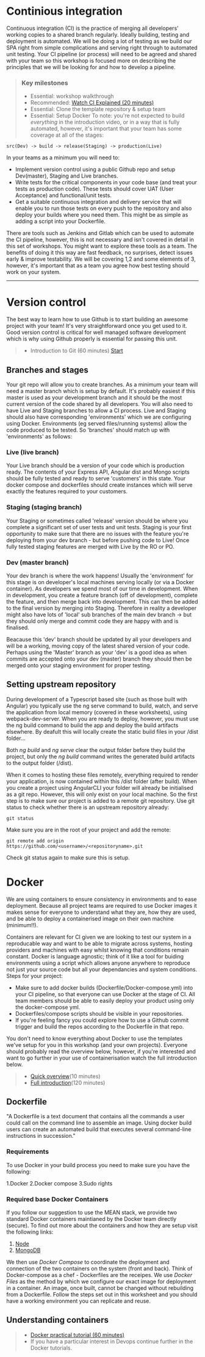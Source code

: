 # Continious integration

Continuous integration (CI) is the practice of merging all developers' working copies to a shared branch regularly. Ideally building, testing and deployment is automated. We will be doing a lot of testing as we build our SPA right from simple complications and serving right through to automated unit testing. Your CI pipeline (or process) will need to be agreed and shared with your team so this workshop is focused more on describing the principles that we will be looking for and how to develop a pipeline.

> ### Key milestones
> - Essential: workshop walkthrough
> - Recommended: [Watch CI Explained (20 minutes)](https://www.youtube.com/watch?v=XusC2o-Y_fU)
> - Essential: Clone the template repository & setup team
> - Essential: Setup Docker
To note: you're not expected to build *everything* in the introduction video, or in a way that is fully automated, however, it's important that your team has some coverage at all of the stages:
```
src(Dev) -> build -> release(Staging) -> production(Live)
```
In your teams as a minimum you will need to:

- Implement version control using a public Github repo and setup Dev(master), Staging and Live branches.
- Write tests for the critical components in your code base (and treat your tests as production code). These tests should cover UAT (User Acceptance) and functional/unit tests. 
- Get a suitable continuous integration and delivery service that will enable you to run those tests on every push to the repository and also deploy your builds where you need them. This might be as simple as adding a script into your Dockerfile.

There are tools such as Jenkins and Gitlab which can be used to automate the CI pipeline, however, this is not necessary and isn't covered in detail in this set of workshops. You might want to explore these tools as a team. The benefits of doing it this way are fast feedback, no surprises, detect issues early & improve testability. We will be covering 1,2 and some elements of 3, however, it's important that as a team you agree how best testing should work on your system. 
* * *
# Version control
The best way to learn how to use Github is to start building an awesome project with your team! It's very straightforward once you get used to it. Good version control is critical for well managed software development which is why using Github properly is essential for passing this unit.

> - Introduction to Git (60 minutes) [Start](https://lab.github.com/githubtraining/introduction-to-github)

## Branches and stages

Your git repo will allow you to create branches. As a minimum your team will need a master branch which is setup by default. It's probably easiest if this master is used as your development branch and it should be the most current version of the code shared by all developers. You will also need to have Live and Staging branches to allow a CI process. Live and Staging should also have corresponding 'environments' which we are configuring using Docker. Environments (eg served files/running systems) allow the code produced to be tested. So 'branches' should match up with 'environments' as follows:

### Live (live branch)

Your Live branch should be a version of your code which is production ready. The contents of your Express API, Angular dist and Mongo scripts should be fully tested and ready to serve 'customers' in this state. Your docker compose and dockerfiles should create instances which will serve exactly the features required to your customers. 

### Staging (staging branch)

Your Staging or sometimes called 'release' version should be where you complete a significant set of user tests and unit tests. Staging is your first opportunity to make sure that there are no issues with the feature you're deploying from your dev branch - but before pushing code to Live! Once fully tested staging features are merged with Live by the RO or PO.

### Dev (master branch)

Your dev branch is where the work happens! Usually the 'environment' for this stage is on developer's local machines serving locally (or via a Docker container). As developers we spend most of our time in development. When in development, you create a feature branch (off of development), complete the feature, and then merge back into development. This can then be added to the final version by merging into Staging. Therefore in reality a developer might also have lots of 'local' sub branches of the main dev branch -> but they should only merge and commit code they are happy with and is finalised. 

Beacause this 'dev' branch should be updated by all your developers and will be a working, moving copy of the latest shared version of your code. Perhaps using the 'Master' branch as your 'dev' is a good idea as when commits are accepted onto your dev (master) branch they should then be merged onto your staging environment for proper testing. 

## Setting upstream repository

During development of a Typescript based site (such as those built with Angular) you typically use the ng serve command to build, watch, and serve the application from local memory (covered in these worksheets), using webpack-dev-server. When you are ready to deploy, however, you must use the ng build command to build the app and deploy the build artifacts elsewhere. By deafult this will locally create the static build files in your /dist folder...

Both *ng build* and *ng serve* clear the output folder before they build the project, but only the *ng build* command writes the generated build artifacts to the output folder (/dist).

When it comes to hosting these files remotely, everything required to render your application, is now contained within this /dist folder (after build). When you create a project using AngularCLI your folder will already be initialised as a git repo. However, this will only exist on your local machine. So the first step is to make sure our project is added to a remote git repository. Use git status to check whether there is an upstream repository already:
```
git status
```
 Make sure you are in the root of your project and add the remote: 

```
git remote add origin https://github.com/<username>/<repositoryname>.git
```
Check git status again to make sure this is setup. 

# Docker

We are using containers to ensure consistency in environments and to ease deployment. Because all project teams are required to use Docker images it makes sense for everyone to understand what they are, how they are used, and be able to deploy a containerised image on their own machine (minimum!!). 

Containers are relevant for CI given we are looking to test our system in a reproducable way and want to be able to migrate across systems, hosting providers and machines with easy whilst knowing that conditions remain constant. Docker is language agnostic; think of it like a tool for buiding environments using a script which allows anyone anywhere to reproduce not just your source code but all your dependancies and system conditions. Steps for your project: 

* Make sure to add docker builds (Dockerfile/Docker-compose.yml) into your CI pipeline, so that everyone can use Docker at the stage of CI. All team members should be able to easily deploy your product using only the docker-compose yml.
* Dockerfiles/compose scripts should be visible in your repositories.
* If you're feeling fancy you could explore how to use a Github commit trigger and build the repos according to the Dockerfile in that repo.

 You don't need to know everything about Docker to use the templates we've setup for you in this workshop (and your own projects). Everyone should probably read the overview below, however, if you're interested and want to go further in your use of containerisation watch the full introduction below. 

> - [Quick overview](https://docs.docker.com/get-started/overview/)(10 minutes)
> - [Full introduction](https://www.youtube.com/watch?v=fqMOX6JJhGo )(120 minutes)

## Dockerfile

"A Dockerfile is a text document that contains all the commands a user could call on the command line to assemble an image. Using docker build users can create an automated build that executes several command-line instructions in succession." 

### Requirements

To use Docker in your build process you need to make sure you have the following: 

1.Docker
2.Docker compose
3.Sudo rights

### Required base Docker Containers

If you follow our suggestion to use the MEAN stack, we provide two standard Docker containers maintianed by the Docker team directly (secure). To find out more about the containers and how they are setup visit the following links:

1. [Node](https://hub.docker.com/_/node)
2. [MongoDB](https://hub.docker.com/_/mongo)

We then use *Docker Compose* to coordinate the deployment and connection of the two containers on the system (front and back). Think of Docker-compose as a chef - Dockerfiles are the receipes.  We use *Docker Files* as the method by which we configure our exact image for deployment in a container. An image, once built, cannot be changed without rebuilding from a Dockerfile. Follow the steps set out in this worksheet and you should have a working environment you can replicate and reuse. 

## Understanding containers

> - [Docker practical tutorial (60 minutes)](https://github.com/docker/labs/tree/master/beginner)
> - If you have a particular interest in Devops continue further in the Docker tutorials. 
